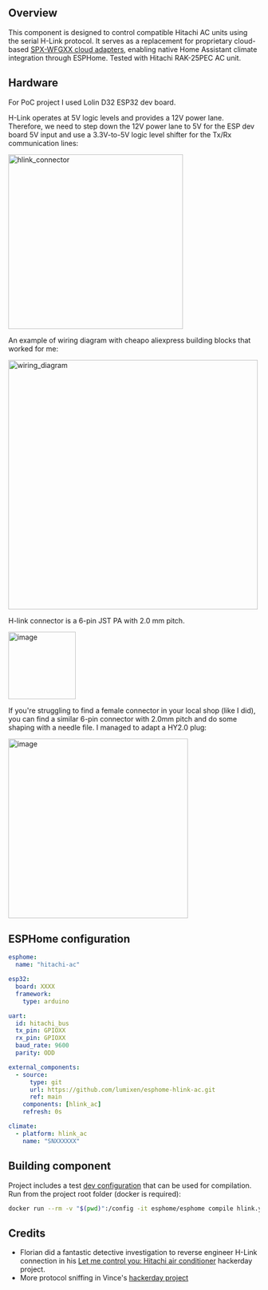 ## Overview

This component is designed to control compatible Hitachi AC units using the serial H-Link protocol. It serves as a replacement for proprietary cloud-based [SPX-WFGXX cloud adapters](https://www.hitachiaircon.com/ranges/iot-apps-controllers/ac-wifi-adapter-aircloud-home), enabling native Home Assistant climate integration through ESPHome. Tested with Hitachi RAK-25PEC AC unit.

## Hardware

For PoC project I used Lolin D32 ESP32 dev board. 

H-Link operates at 5V logic levels and provides a 12V power lane. Therefore, we need to step down the 12V power lane to 5V for the ESP dev board 5V input and use a 3.3V-to-5V logic level shifter for the Tx/Rx communication lines:

<img width="350" alt="hlink_connector" src="https://github.com/user-attachments/assets/fbedf5c1-f7b6-42a3-8e0d-7b35d1b10b6c" />

An example of wiring diagram with cheapo aliexpress building blocks that worked for me:

<img width="500" alt="wiring_diagram" src="https://github.com/user-attachments/assets/f42c1574-32fe-48b3-9542-019c560d525f" />

H-link connector is a 6-pin JST PA with 2.0 mm pitch. 

<img width="135" alt="image" src="https://github.com/user-attachments/assets/7b9b47dd-26e3-4733-a2ff-2601d4fdb389" />

If you're struggling to find a female connector in your local shop (like I did), you can find a similar 6-pin connector with 2.0mm pitch and do some shaping with a needle file. I managed to adapt a HY2.0 plug:

<img width="360" alt="image" src="https://github.com/user-attachments/assets/c3a940ff-2fc4-4db0-8c6e-d144ddded614" />
 


## ESPHome configuration

```yml
esphome:
  name: "hitachi-ac"

esp32:
  board: XXXX
  framework:
    type: arduino

uart:
  id: hitachi_bus
  tx_pin: GPIOXX
  rx_pin: GPIOXX
  baud_rate: 9600
  parity: ODD

external_components:
  - source:
      type: git
      url: https://github.com/lumixen/esphome-hlink-ac.git
      ref: main
    components: [hlink_ac]
    refresh: 0s

climate:
  - platform: hlink_ac
    name: "SNXXXXXX"
```

## Building component

Project includes a test [dev configuration](hlink.yml) that can be used for compilation.
Run from the project root folder (docker is required):
```bash
docker run --rm -v "$(pwd)":/config -it esphome/esphome compile hlink.yml
```

## Credits

- Florian did a fantastic detective investigation to reverse engineer H-Link connection in his [Let me control you: Hitachi air conditioner](https://hackaday.io/project/168959-let-me-control-you-hitachi-air-conditioner) hackerday project.
- More protocol sniffing in Vince's [hackerday project](https://hackaday.io/project/179797-hitachi-hvac-controler-for-homeassistant-esp8266)
